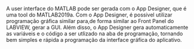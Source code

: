 A user interface do MATLAB pode ser gerada com o App Designer, que é uma tool do MATLAB2019a.
Com o App Designer, é possivel utilizar programação gráfica similar para,de forma similar ao Front Panel do LABVIEW,  gerar a GUI. Além disso,
o App Designer gera automaticamente as variáveis e o código a ser utlizado na aba de programação, tornando bem simples e rápida 
a programação da interface gráfica do aplicativo.

